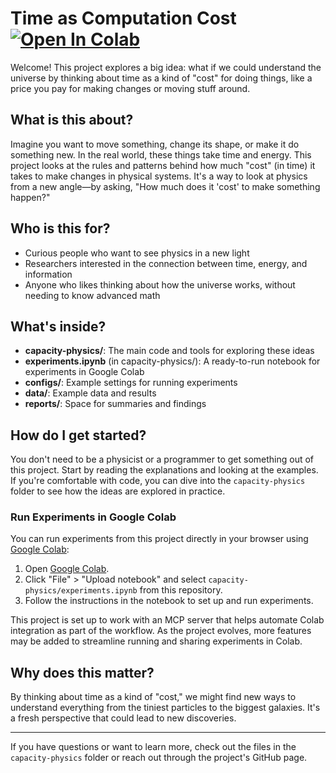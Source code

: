 # Time as Computation Cost[![Open In Colab](https://colab.research.google.com/assets/colab-badge.svg)](https://colab.research.google.com/github/robbybrodie/time_as_computation_cost/blob/main/capacity-physics/experiments.ipynb)


Welcome! This project explores a big idea: what if we could understand the universe by thinking about time as a kind of "cost" for doing things, like a price you pay for making changes or moving stuff around.

## What is this about?

Imagine you want to move something, change its shape, or make it do something new. In the real world, these things take time and energy. This project looks at the rules and patterns behind how much "cost" (in time) it takes to make changes in physical systems. It's a way to look at physics from a new angle—by asking, "How much does it 'cost' to make something happen?"

## Who is this for?

- Curious people who want to see physics in a new light
- Researchers interested in the connection between time, energy, and information
- Anyone who likes thinking about how the universe works, without needing to know advanced math

## What's inside?

- **capacity-physics/**: The main code and tools for exploring these ideas
- **experiments.ipynb** (in capacity-physics/): A ready-to-run notebook for experiments in Google Colab
- **configs/**: Example settings for running experiments
- **data/**: Example data and results
- **reports/**: Space for summaries and findings

## How do I get started?

You don't need to be a physicist or a programmer to get something out of this project. Start by reading the explanations and looking at the examples. If you're comfortable with code, you can dive into the `capacity-physics` folder to see how the ideas are explored in practice.

### Run Experiments in Google Colab

You can run experiments from this project directly in your browser using [Google Colab](https://colab.research.google.com/):

1. Open [Google Colab](https://colab.research.google.com/).
2. Click "File" > "Upload notebook" and select `capacity-physics/experiments.ipynb` from this repository.
3. Follow the instructions in the notebook to set up and run experiments.

This project is set up to work with an MCP server that helps automate Colab integration as part of the workflow. As the project evolves, more features may be added to streamline running and sharing experiments in Colab.

## Why does this matter?

By thinking about time as a kind of "cost," we might find new ways to understand everything from the tiniest particles to the biggest galaxies. It's a fresh perspective that could lead to new discoveries.

---

If you have questions or want to learn more, check out the files in the `capacity-physics` folder or reach out through the project's GitHub page.
